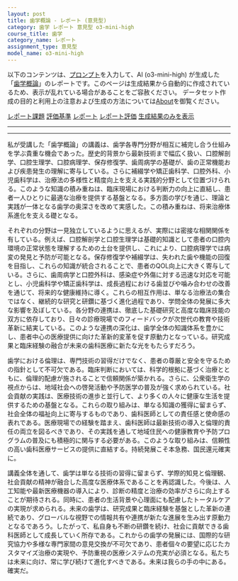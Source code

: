 ```yaml
---
layout: post
title: 歯学概論 - レポート (意見型)
category: 歯学 レポート 意見型 o3-mini-high
course_title: 歯学
category_name: レポート
assignment_type: 意見型
model_name: o3-mini-high
---
```


以下のコンテンツは、[プロンプト](https://github.com/takedatoshiyuki/synthetic_assignments/tree/main/generated/歯学/o3-mini-high/prompt_レポート-意見型.md)を入力して、AI (o3-mini-high) が生成した「[歯学概論](/contents/歯学/)」のレポートです。このページは生成結果から自動的に作成されているため、表示が乱れている場合があることをご容赦ください。
データセット作成の目的と利用上の注意および生成の方法については[About](/About)を御覧ください。

[レポート課題](../レポート課題-意見型)
[評価基準](../評価基準-意見型)
[レポート](../レポート-意見型)
[レポート評価](../レポート評価-意見型)
[生成結果のみを表示](https://github.com/takedatoshiyuki/synthetic_assignments/tree/main/generated/歯学/o3-mini-high/レポート-意見型.md)
  

***
***
  
私が受講した「歯学概論」の講義は、歯学各専門分野が相互に補完し合う仕組みを学ぶ貴重な機会であった。歴史的背景から最新技術まで幅広く扱い、口腔解剖学、口腔生理学、口腔病理学、保存修復学、歯周病学の基礎が、歯の正常機能および疾患発生の理解に寄与している。さらに補綴学や矯正歯科学、口腔外科、小児歯科学は、治療法の多様性と精度向上を支える実践的分野として位置づけられる。このような知識の積み重ねは、臨床現場における判断力の向上に直結し、患者一人ひとりに最適な治療を提供する基盤となる。多方面の学びを通じ、理論と実践が一体となる歯学の奥深さを改めて実感した。この積み重ねは、将来治療体系進化を支える礎となる。  

それぞれの分野は一見独立しているように思えるが、実際には密接な相関関係を有している。例えば、口腔解剖学と口腔生理学は基礎的知識として患者の口腔内環境の正常状態を理解するための土台を提供し、これにより、口腔病理学では病変の発見と予防が可能となる。保存修復学や補綴学は、失われた歯や機能の回復を目指し、これらの知識が統合されることで、患者のQOL向上に大きく寄与している。さらに、歯周病学と口腔外科は、感染症や外傷に対する迅速な対応を可能とし、小児歯科学や矯正歯科学は、成長過程における歯並びや噛み合わせの改善を通じて、将来的な健康維持に導く。これらの相互作用は、単なる治療法の集合ではなく、継続的な研究と研鑽に基づく進化過程であり、学問全体の発展に多大な影響を及ぼしている。各分野の連携は、徹底した基礎研究と高度な臨床技能の双方に依存しており、日々の診療現場でのフィードバックが次世代の教育や技術革新に結実している。このような連携の深化は、歯学全体の知識体系を豊かにし、患者中心の医療提供に向けた革新的変革を促す原動力となっている。研究成果と臨床経験の融合が未来の歯科医療に新たな光をもたらすだろう。  

歯学における倫理は、専門技術の習得だけでなく、患者の尊厳と安全を守るための指針として不可欠である。臨床判断においては、科学的根拠に基づく治療とともに、倫理的配慮が施されることで信頼関係が築かれる。さらに、公衆衛生学の視点からは、地域社会への啓発活動や予防医学の普及が強く求められている。社会貢献の実践は、医療技術の進歩と並行して、より多くの人々に健康な生活を提供するための基盤となる。これらの取り組みは、単なる知識の獲得に留まらず、社会全体の福祉向上に寄与するものであり、歯科医師としての責任感と使命感の表れである。医療現場での経験を踏まえ、歯科医師は最新技術の導入と倫理的責任の両立を図るべきであり、その実践を通して地域住民への健康教育や予防プログラムの普及にも積極的に関与する必要がある。このような取り組みは、信頼性の高い歯科医療サービスの提供に直結する。持続発展こそ本急務、国民還元確実に。  

講義全体を通して、歯学は単なる技術の習得に留まらず、学際的知見と倫理観、社会貢献の精神が融合した高度な医療体系であることを再認識した。今後は、人工知能や最新医療機器の導入により、診断の精度と治療の効率がさらに向上することが期待される。同時に、患者の生活背景や心理面にも配慮したトータルケアの実現が求められる。未来の歯学は、研究成果と臨床経験を基盤とした革新の連続であり、グローバルな視野での情報共有や連携が新たな進展を生み出す原動力となるであろう。したがって、私自身も不断の研鑽を続け、社会に貢献できる歯科医師として成長していく所存である。これからの歯学の発展には、国際的な研究協力や多様な専門家間の意見交換が不可欠であり、患者個々の要望に応じたカスタマイズ治療の実現や、予防重視の医療システムの充実が必須となる。私たちは未来に向け、常に学び続けて進化すべきである。未来は我らの手の中にある。確実だ。
